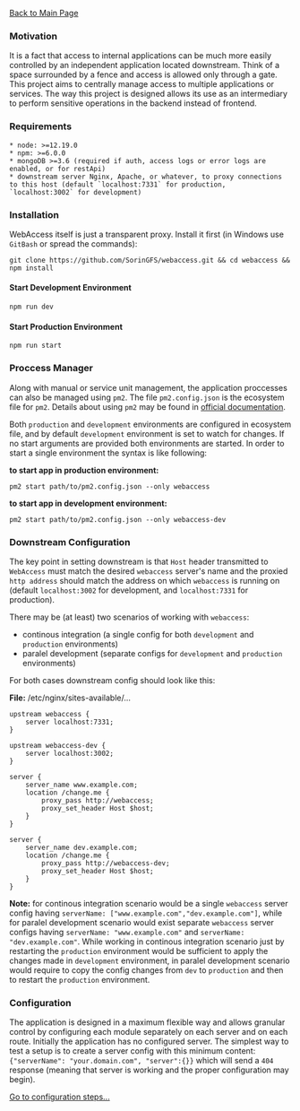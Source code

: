 [Back to Main Page](https://github.com/SorinGFS/webaccess#configuration)

### Motivation

It is a fact that access to internal applications can be much more easily controlled by an independent application located downstream. Think of a space surrounded by a fence and access is allowed only through a gate. This project aims to centrally manage access to multiple applications or services. The way this project is designed allows its use as an intermediary to perform sensitive operations in the backend instead of frontend.

### Requirements

    * node: >=12.19.0
    * npm: >=6.0.0
    * mongoDB >=3.6 (required if auth, access logs or error logs are enabled, or for restApi)
    * downstream server Nginx, Apache, or whatever, to proxy connections to this host (default `localhost:7331` for production, `localhost:3002` for development)

### Installation

WebAccess itself is just a transparent proxy. Install it first (in Windows use `GitBash` or spread the commands):

```shell
git clone https://github.com/SorinGFS/webaccess.git && cd webaccess && npm install
```

#### Start Development Environment

```shell
npm run dev
```

#### Start Production Environment

```shell
npm run start
```

### Proccess Manager

Along with manual or service unit management, the application proccesses can also be managed using `pm2`.
The file `pm2.config.json` is the ecosystem file for `pm2`. Details about using `pm2` may be found in [official documentation](https://pm2.keymetrics.io/docs/usage/application-declaration/).

Both `production` and `development` environments are configured in ecosystem file, and by default `development` environment is set to watch for changes. If no start arguments are provided both environments are started. In order to start a single environment the syntax is like following:

**to start app in production environment:**
```shell
pm2 start path/to/pm2.config.json --only webaccess
```

**to start app in development environment:**
```shell
pm2 start path/to/pm2.config.json --only webaccess-dev
```

### Downstream Configuration

The key point in setting downstream is that `Host` header transmitted to `WebAccess` must match the desired `webaccess` server's name and the proxied `http address` should match the address on which `webaccess` is running on (default `localhost:3002` for development, and `localhost:7331` for production).

There may be (at least) two scenarios of working with `webaccess`:
- continous integration (a single config for both `development` and `production` environments)
- paralel development (separate configs for `development` and `production` environments)

For both cases downstream config should look like this:

**File:** /etc/nginx/sites-available/...

```shell
upstream webaccess {
    server localhost:7331;
}

upstream webaccess-dev {
    server localhost:3002;
}

server {
    server_name www.example.com;
    location /change.me {
        proxy_pass http://webaccess;
        proxy_set_header Host $host;
    }
}

server {
    server_name dev.example.com;
    location /change.me {
        proxy_pass http://webaccess-dev;
        proxy_set_header Host $host;
    }
}
```

**Note:** for continous integration scenario would be a single `webaccess` server config having `serverName: ["www.example.com","dev.example.com"]`, while for paralel development scenario would exist separate `webaccess` server configs having `serverName: "www.example.com"` and `serverName: "dev.example.com"`. While working in continous integration scenario just by restarting the `production` environment would be sufficient to apply the changes made in `development` environment, in paralel development scenario would require to copy the config changes from `dev` to `production` and then to restart the `production` environment.

### Configuration

The application is designed in a maximum flexible way and allows granular control by configuring each module separately on each server and on each route. Initially the application has no configured server. The simplest way to test a setup is to create a server config with this minimum content: `{"serverName": "your.domain.com", "server":{}}` which will send a `404` response (meaning that server is working and the proper configuration may begin). 

[Go to configuration steps...](https://github.com/SorinGFS/webaccess#configuration)
